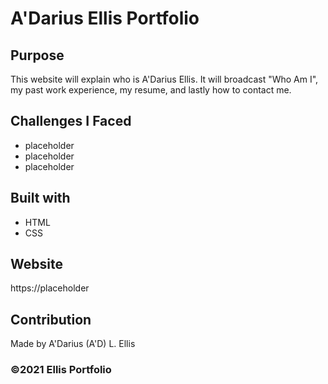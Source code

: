 # A'Darius Ellis Portfolio

## Purpose

This website will explain who is A'Darius Ellis. It will broadcast "Who Am I", my past work experience, my resume, and lastly how to contact me.

## Challenges I Faced

- placeholder
- placeholder
- placeholder

## Built with

- HTML
- CSS

## Website

https://placeholder

## Contribution

Made by A'Darius (A'D) L. Ellis

### ©️2021 Ellis Portfolio
